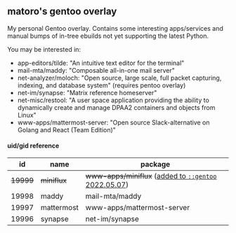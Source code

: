 ## matoro's gentoo overlay

My personal Gentoo overlay.  Contains some interesting apps/services and manual bumps of in-tree ebuilds not yet supporting the latest Python.

You may be interested in:

* app-editors/tilde: "An intuitive text editor for the terminal"
* mail-mta/maddy: "Composable all-in-one mail server"
* net-analyzer/moloch: "Open source, large scale, full packet capturing, indexing, and database system" (requires pentoo overlay)
* net-im/synapse: "Matrix reference homeserver"
* net-misc/restool: "A user space application providing the ability to dynamically create and manage DPAA2 containers and objects from Linux"
* www-apps/mattermost-server: "Open source Slack-alternative on Golang and React (Team Edition)"


#### uid/gid reference

| id    | name       | package                    |
|-------|------------|----------------------------|
| ~~19999~~ | ~~miniflux~~   | ~~www-apps/miniflux~~ ([added to `::gentoo` 2022.05.07](https://github.com/gentoo/gentoo/pull/25048))          |
| 19998 | maddy      | mail-mta/maddy             |
| 19997 | mattermost | www-apps/mattermost-server |
| 19996 | synapse    | net-im/synapse             |
